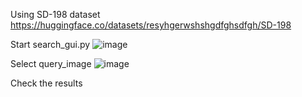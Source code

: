Using SD-198 dataset https://huggingface.co/datasets/resyhgerwshshgdfghsdfgh/SD-198

Start search_gui.py
![image](https://github.com/user-attachments/assets/71e2ab56-b70a-4779-a8e4-9e8004856d12)

Select query_image
![image](https://github.com/user-attachments/assets/92caa6e9-7be4-4af3-90f8-ef8dd3e6d2a3)

Check the results

